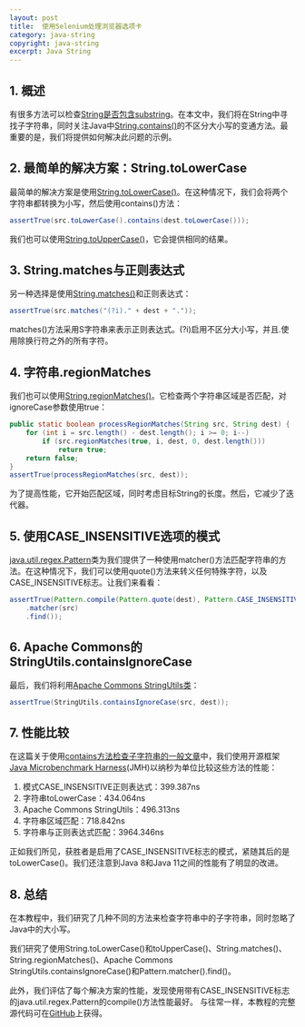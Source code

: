 ```yaml
---
layout: post
title:  使用Selenium处理浏览器选项卡
category: java-string
copyright: java-string
excerpt: Java String
---
```


## 1. 概述

有很多方法可以检查[String是否包含substring](https://www.tuyucheng.com/java-string-contains-substring)。在本文中，我们将在String中寻找子字符串，同时关注Java中[String.contains()](https://docs.oracle.com/en/java/javase/11/docs/api/java.base/java/lang/String.html#contains(java.lang.CharSequence))的不区分大小写的变通方法。最重要的是，我们将提供如何解决此问题的示例。

## 2. 最简单的解决方案：String.toLowerCase

最简单的解决方案是使用[String.toLowerCase()](https://www.tuyucheng.com/java-string-convert-case)。在这种情况下，我们会将两个字符串都转换为小写，然后使用contains()方法：

```java
assertTrue(src.toLowerCase().contains(dest.toLowerCase()));
```

我们也可以使用[String.toUpperCase()](https://www.tuyucheng.com/java-string-convert-case)，它会提供相同的结果。

## 3. String.matches与正则表达式

另一种选择是使用[String.matches()](https://docs.oracle.com/en/java/javase/11/docs/api/java.base/java/lang/String.html#matches(java.lang.String))和正则表达式：

```java
assertTrue(src.matches("(?i)." + dest + "."));
```

matches()方法采用S字符串来表示正则表达式。(?i)启用不区分大小写，并且.使用除换行符之外的所有字符。

## 4. 字符串.regionMatches

我们也可以使用[String.regionMatches()](https://docs.oracle.com/en/java/javase/11/docs/api/java.base/java/lang/String.html#regionMatches(boolean,int,java.lang.String,int,int))。它检查两个字符串区域是否匹配，对ignoreCase参数使用true：

```java
public static boolean processRegionMatches(String src, String dest) {
    for (int i = src.length() - dest.length(); i >= 0; i--) 
        if (src.regionMatches(true, i, dest, 0, dest.length())) 
            return true; 
    return false;
}
assertTrue(processRegionMatches(src, dest));
```

为了提高性能，它开始匹配区域，同时考虑目标String的长度。然后，它减少了迭代器。

## 5. 使用CASE_INSENSITIVE选项的模式

[java.util.regex.Pattern](https://docs.oracle.com/en/java/javase/11/docs/api/java.base/java/util/regex/Pattern.html)类为我们提供了一种使用matcher()方法匹配字符串的方法。在这种情况下，我们可以使用quote()方法来转义任何特殊字符，以及CASE_INSENSITIVE标志。让我们来看看：

```java
assertTrue(Pattern.compile(Pattern.quote(dest), Pattern.CASE_INSENSITIVE)
    .matcher(src)
    .find());
```

## 6. Apache Commons的StringUtils.containsIgnoreCase

最后，我们将利用[Apache Commons StringUtils类](https://www.tuyucheng.com/string-processing-commons-lang)：

```java
assertTrue(StringUtils.containsIgnoreCase(src, dest));
```

## 7. 性能比较

在这篇关于使用[contains](https://www.tuyucheng.com/java-string-contains-substring)[方法](https://www.tuyucheng.com/java-string-contains-substring)[检查子字符串的一般文章](https://www.tuyucheng.com/java-string-contains-substring)中，我们使用开源框架[Java Microbenchmark Harness](https://www.tuyucheng.com/java-microbenchmark-harness)(JMH)以纳秒为单位比较这些方法的性能：

1.  模式CASE_INSENSITIVE正则表达式：399.387ns
2.  字符串toLowerCase：434.064ns
3.  Apache Commons StringUtils：496.313ns
4.  字符串区域匹配：718.842ns
5.  字符串与正则表达式匹配：3964.346ns

正如我们所见，获胜者是启用了CASE_INSENSITIVE标志的模式，紧随其后的是toLowerCase()。我们还注意到Java 8和Java 11之间的性能有了明显的改进。

## 8. 总结

在本教程中，我们研究了几种不同的方法来检查字符串中的子字符串，同时忽略了Java中的大小写。

我们研究了使用String.toLowerCase()和toUpperCase()、String.matches()、String.regionMatches()、Apache Commons StringUtils.containsIgnoreCase()和Pattern.matcher().find()。

此外，我们评估了每个解决方案的性能，发现使用带有CASE_INSENSITIVE标志的java.util.regex.Pattern的compile()方法性能最好。
与往常一样，本教程的完整源代码可在[GitHub](https://github.com/tu-yucheng/taketoday-tutorial4j/tree/master/java-core-modules/java-string-algorithms-1)上获得。
